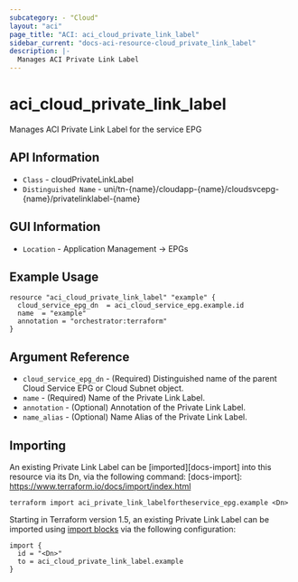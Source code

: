 ```yaml
---
subcategory: - "Cloud"
layout: "aci"
page_title: "ACI: aci_cloud_private_link_label"
sidebar_current: "docs-aci-resource-cloud_private_link_label"
description: |-
  Manages ACI Private Link Label 
---
```


# aci_cloud_private_link_label #

Manages ACI Private Link Label for the service EPG

## API Information ##

* `Class` - cloudPrivateLinkLabel
* `Distinguished Name` - uni/tn-{name}/cloudapp-{name}/cloudsvcepg-{name}/privatelinklabel-{name}

## GUI Information ##

* `Location` - Application Management -> EPGs


## Example Usage ##

```hcl
resource "aci_cloud_private_link_label" "example" {
  cloud_service_epg_dn  = aci_cloud_service_epg.example.id
  name  = "example"
  annotation = "orchestrator:terraform"
}
```

## Argument Reference ##

* `cloud_service_epg_dn` - (Required) Distinguished name of the parent Cloud Service EPG or Cloud Subnet object.
* `name` - (Required) Name of the Private Link Label.
* `annotation` - (Optional) Annotation of the Private Link Label.
* `name_alias` - (Optional) Name Alias of the Private Link Label.



## Importing ##

An existing Private Link Label can be [imported][docs-import] into this resource via its Dn, via the following command:
[docs-import]: https://www.terraform.io/docs/import/index.html


```
terraform import aci_private_link_labelfortheservice_epg.example <Dn>
```

Starting in Terraform version 1.5, an existing Private Link Label can be imported 
using [import blocks](https://developer.hashicorp.com/terraform/language/import) via the following configuration:

```
import {
  id = "<Dn>"
  to = aci_cloud_private_link_label.example
}
```